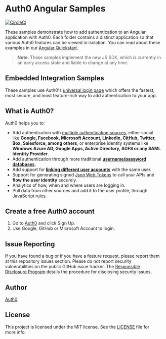 # Auth0 Angular Samples

[![CircleCI](https://circleci.com/gh/auth0-samples/auth0-angular-samples.svg?style=svg)](https://circleci.com/gh/auth0-samples/auth0-angular-samples)

These samples demonstrate how to add authentication to an Angular application with Auth0. Each folder contains a distinct application so that various Auth0 features can be viewed in isolation. You can read about these examples in our [Angular Quickstart](https://auth0.com/docs/quickstart/spa/angular2).

> **Note**: These samples implement the new JS SDK, which is currently in an early access state and liable to change at any time.

## Embedded Integration Samples

These samples use Auth0's [universal login page](https://auth0.com/docs/hosted-pages/login) which offers the fastest, most secure, and most feature-rich way to add authentication to your app.

## What is Auth0?

Auth0 helps you to:

- Add authentication with [multiple authentication sources](https://docs.auth0.com/identityproviders), either social like **Google, Facebook, Microsoft Account, LinkedIn, GitHub, Twitter, Box, Salesforce, among others**, or enterprise identity systems like **Windows Azure AD, Google Apps, Active Directory, ADFS or any SAML Identity Provider**.
- Add authentication through more traditional **[username/password databases](https://docs.auth0.com/mysql-connection-tutorial)**.
- Add support for **[linking different user accounts](https://docs.auth0.com/link-accounts)** with the same user.
- Support for generating signed [Json Web Tokens](https://docs.auth0.com/jwt) to call your APIs and **flow the user identity** securely.
- Analytics of how, when and where users are logging in.
- Pull data from other sources and add it to the user profile, through [JavaScript rules](https://docs.auth0.com/rules).

## Create a free Auth0 account

1. Go to [Auth0](https://auth0.com/signup) and click Sign Up.
2. Use Google, GitHub or Microsoft Account to login.

## Issue Reporting

If you have found a bug or if you have a feature request, please report them at this repository issues section. Please do not report security vulnerabilities on the public GitHub issue tracker. The [Responsible Disclosure Program](https://auth0.com/whitehat) details the procedure for disclosing security issues.

## Author

[Auth0](https://auth0.com)

## License

This project is licensed under the MIT license. See the [LICENSE](LICENSE) file for more info.
